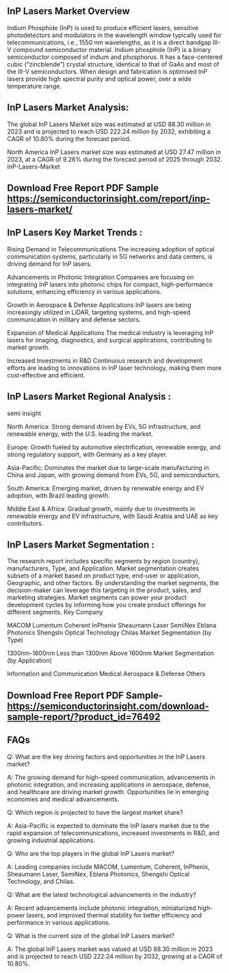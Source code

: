 ## InP Lasers Market Overview
Indium Phosphide (InP) is used to produce efficient lasers, sensitive photodetectors and modulators in the wavelength window typically used for telecommunications, i.e., 1550 nm wavelengths, as it is a direct bandgap III-V compound semiconductor material. Indium phosphide (InP) is a binary semiconductor composed of indium and phosphorus. It has a face-centered cubic (“zincblende”) crystal structure, identical to that of GaAs and most of the III-V semiconductors. When design and fabrication is optimised InP lasers provide high spectral purity and optical power, over a wide temperature range.

## InP Lasers Market Analysis:
The global InP Lasers Market size was estimated at USD 88.30 million in 2023 and is projected to reach USD 222.24 million by 2032, exhibiting a CAGR of 10.80% during the forecast period.

North America InP Lasers market size was estimated at USD 27.47 million in 2023, at a CAGR of 9.26% during the forecast period of 2025 through 2032.
InP-Lasers-Market
## Download Free Report PDF Sample https://semiconductorinsight.com/report/inp-lasers-market/
## InP Lasers Key Market Trends  :
Rising Demand in Telecommunications
The increasing adoption of optical communication systems, particularly in 5G networks and data centers, is driving demand for InP lasers.

Advancements in Photonic Integration
Companies are focusing on integrating InP lasers into photonic chips for compact, high-performance solutions, enhancing efficiency in various applications.

Growth in Aerospace & Defense Applications
InP lasers are being increasingly utilized in LiDAR, targeting systems, and high-speed communication in military and defense sectors.

Expansion of Medical Applications
The medical industry is leveraging InP lasers for imaging, diagnostics, and surgical applications, contributing to market growth.

Increased Investments in R&D
Continuous research and development efforts are leading to innovations in InP laser technology, making them more cost-effective and efficient.

## InP Lasers Market Regional Analysis :
semi insight

North America:
Strong demand driven by EVs, 5G infrastructure, and renewable energy, with the U.S. leading the market.

Europe:
Growth fueled by automotive electrification, renewable energy, and strong regulatory support, with Germany as a key player.

Asia-Pacific:
Dominates the market due to large-scale manufacturing in China and Japan, with growing demand from EVs, 5G, and semiconductors.

South America:
Emerging market, driven by renewable energy and EV adoption, with Brazil leading growth.

Middle East & Africa:
Gradual growth, mainly due to investments in renewable energy and EV infrastructure, with Saudi Arabia and UAE as key contributors.

## InP Lasers Market Segmentation :
The research report includes specific segments by region (country), manufacturers, Type, and Application. Market segmentation creates subsets of a market based on product type, end-user or application, Geographic, and other factors. By understanding the market segments, the decision-maker can leverage this targeting in the product, sales, and marketing strategies. Market segments can power your product development cycles by informing how you create product offerings for different segments.
Key Company

MACOM
Lumentum
Coherent
InPhenix
Sheaumann Laser
SemiNex
Eblana Photonics
Shengshi Optical Technology
Chilas
Market Segmentation (by Type)

1300nm-1600nm
Less than 1300nm
Above 1600nm
Market Segmentation (by Application)

Information and Communication
Medical
Aerospace & Defense
Others
## Download Free Report PDF Sample- https://semiconductorinsight.com/download-sample-report/?product_id=76492
## FAQs
Q: What are the key driving factors and opportunities in the InP Lasers market?

A: The growing demand for high-speed communication, advancements in photonic integration, and increasing applications in aerospace, defense, and healthcare are driving market growth. Opportunities lie in emerging economies and medical advancements.

Q: Which region is projected to have the largest market share?

A: Asia-Pacific is expected to dominate the InP lasers market due to the rapid expansion of telecommunications, increased investments in R&D, and growing industrial applications.

Q: Who are the top players in the global InP Lasers market?

A: Leading companies include MACOM, Lumentum, Coherent, InPhenix, Sheaumann Laser, SemiNex, Eblana Photonics, Shengshi Optical Technology, and Chilas.

Q: What are the latest technological advancements in the industry?

A: Recent advancements include photonic integration, miniaturized high-power lasers, and improved thermal stability for better efficiency and performance in various applications.

Q: What is the current size of the global InP Lasers market?

A: The global InP Lasers market was valued at USD 88.30 million in 2023 and is projected to reach USD 222.24 million by 2032, growing at a CAGR of 10.80%.
